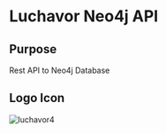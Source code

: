 # Luchavor Neo4j API

## Purpose
Rest API to Neo4j Database

## Logo Icon

![luchavor4](https://github.com/chemch/luchavor-neo4japi/assets/10344847/c77d8517-2de6-4dc5-abdf-09c872365a28)
